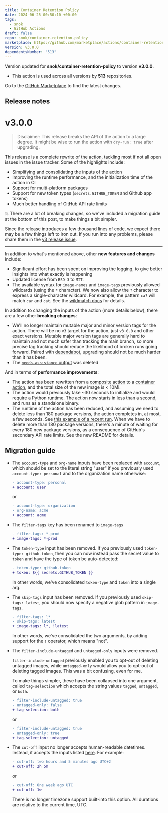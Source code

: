 ```yaml
---
title: Container Retention Policy
date: 2024-06-25 00:50:10 +00:00
tags:
  - snok
  - GitHub Actions
draft: false
repo: snok/container-retention-policy
marketplace: https://github.com/marketplace/actions/container-retention-policy
version: v3.0.0
dependentsNumber: "513"
---
```



Version updated for **snok/container-retention-policy** to version **v3.0.0**.
- This action is used across all versions by **513** repositories.

Go to the [GitHub Marketplace](https://github.com/marketplace/actions/container-retention-policy) to find the latest changes.

## Release notes

# v3.0.0

> Disclaimer: This release breaks the API of the action to a large degree. It might be wise to run the action with `dry-run: true` after upgrading.

This release is a complete rewrite of the action, tackling most if not all open issues in the issue tracker. Some of the highlights include: 

- Simplifying and consolidating the inputs of the action
- Improving the runtime performance, and the initialization time of the action in CI
- Support for multi-platform packages
- Support for new token types (`secrets.GITHUB_TOKEN` and Github app tokens)
- Much better handling of GitHub API rate limits

💥 There are a lot of breaking changes, so we've included a migration guide at the bottom of this post, to make things a bit simpler. 

Since the release introduces a few thousand lines of code, we expect there may be a few things left to iron out. If you run into any problems, please share them in the [v3 release issue](https://github.com/snok/container-retention-policy/issues/84).

--- 

In addition to what's mentioned above, other **new features and changes** include:

- Significant effort has been spent on improving the logging, to give better insights into what exactly is happening
- Updated license from `BSD-3` to `MIT`.
- The available syntax for `image-names` and `image-tags` previously allowed wildcards (using the `*` character). We now also allow the `?` character to express a single-character wildcard. For example, the pattern `ca?` will match `car` and  `cat`. See the [wildmatch docs](https://github.com/becheran/wildmatch) for details.

In addition to changing the inputs of the action (more details below), there are a few other **breaking changes**:

- We'll no longer maintain mutable major and minor version tags for the action. There will be no `v3` target for the action, just `v3.0.0` and other exact versions. Mutable major version tags are generally hard to maintain and not much safer than tracking the main branch, so more precise tag tracking should reduce the likelihood of broken runs going forward. Paired with [dependabot](https://docs.github.com/en/code-security/dependabot/working-with-dependabot/keeping-your-actions-up-to-date-with-dependabot), upgrading should not be much harder than it has been.
- The [`needs-assistance` output](https://github.com/snok/container-retention-policy/tree/575226aa6cf28ee190c6611e8cc20d545264f443?tab=readme-ov-file#needs-github-assistance) was deleted

And in terms of **performance improvements**:

- The action has been rewritten from a [composite action](https://docs.github.com/en/actions/creating-actions/creating-a-composite-action) to a [container action](https://docs.github.com/en/actions/creating-actions/creating-a-docker-container-action), and the total size of the new image is < 10Mi.
- The action would previously take ~30 seconds to initialize and would require a Python runtime. The action now starts in less than a second, and runs as a standalone binary.
- The runtime of the action has been reduced, and assuming we need to delete less than 180 package versions, the action completes in, at most, a few seconds. See [this example of a recent run](https://github.com/snok/container-retention-policy/actions/runs/9652338073/job/26622259747). When we have to delete more than 180 package versions, there's a minute of waiting for every 180 new package versions, as a consequence of GitHub's secondary API rate limits. See the new README for details.

## Migration guide

- The `account-type` and `org-name` inputs have been replaced with `account`, which should be set to the literal string "user" if you previously used `account-type: personal` and to the organization name otherwise:

    ```diff
    - account-type: personal
    + account: user
    ```

    or

    ```diff
    - account-type: organization
    - org-name: acme
    + account: acme
    ```

- The `filter-tags` key has been renamed to `image-tags`

    ```diff
    - filter-tags: *-prod
    + image-tags: *-prod
    ```

- The `token-type` input has been removed. If you previously used `token-type: github-token`, then you can now instead pass the secret value to `token` and have the type of token be auto-detected:

    ```diff
    - token-type: github-token
    + token: ${{ secrets.GITHUB_TOKEN }}
    ```

  In other words, we've consolidated `token-type` and `token` into a single arg.

- The `skip-tags` input has been removed. If you previously used `skip-tags: latest`, you should now specify a negative glob pattern in `image-tags`.

    ```diff
    - filter-tags: l*
    - skip-tags: latest
    + image-tags: l*, !latest
    ```

  In other words, we've consolidated the two arguments, by adding support for the `!` operator, which means "not".

- The `filter-include-untagged` and `untagged-only` inputs were removed.

  `filter-include-untagged` previously enabled you to opt-out of deleting untagged images, while `untagged-only` would allow you to opt-out of deleting tagged images. This was a bit confusing, even for me.

  To make things simpler, these have been collapsed into one argument, called `tag-selection` which accepts the string values `tagged`, `untagged`, or `both`.

    ```diff
    - filter-include-untagged: true
    - untagged-only: false
    + tag-selection: both
    ```

    or

    ```diff
    - filter-include-untagged: true
    - untagged-only: true
    + tag-selection: untagged
    ```

- The `cut-off` input no longer accepts human-readable datetimes. Instead, it accepts the inputs listed [here](https://github.com/tailhook/humantime). For example:

    ```diff
    - cut-off: two hours and 5 minutes ago UTC+2
    + cut-off: 2h 5m
    ```

    or

    ```diff
    - cut-off: One week ago UTC
    + cut-off: 1w
    ```

  There is no longer timezone support built-into this option. All durations are relative to the current time, UTC.

